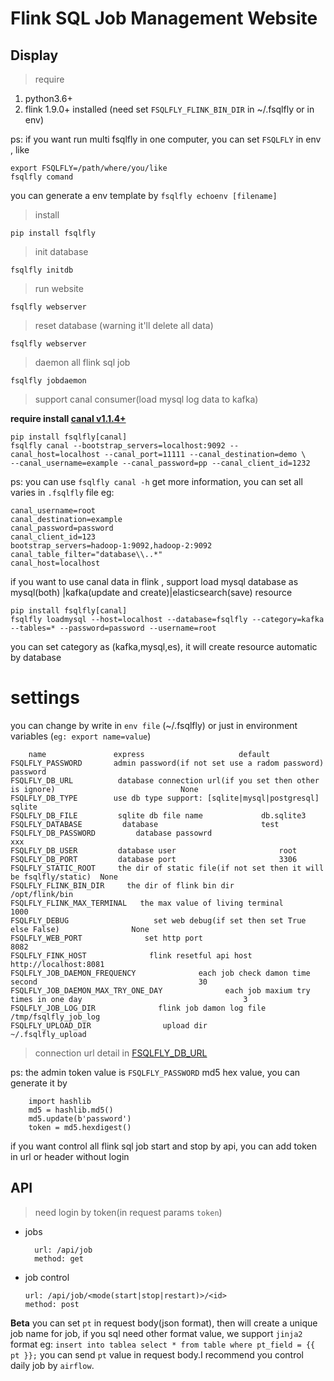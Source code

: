 # Flink SQL Job Management Website


## Display




> require

1. python3.6+
2. flink 1.9.0+ installed (need set `FSQLFLY_FLINK_BIN_DIR` in ~/.fsqlfly or in env)

ps: if you want run multi fsqlfly in one computer, you can set `FSQLFLY` in env , like

    export FSQLFLY=/path/where/you/like
    fsqlfly comand
    
you can generate a env template by `fsqlfly echoenv [filename]`


> install

    pip install fsqlfly
    
> init database

    fsqlfly initdb 

> run website
   
    fsqlfly webserver
    
> reset database (warning it'll delete all data)
    
    fsqlfly webserver
    
> daemon all flink sql job

    fsqlfly jobdaemon

> support canal consumer(load mysql log data to kafka)

**require install [canal v1.1.4+](https://github.com/alibaba/canal)** 

    pip install fsqlfly[canal]
    fsqlfly canal --bootstrap_servers=localhost:9092 --canal_host=localhost --canal_port=11111 --canal_destination=demo \
    --canal_username=example --canal_password=pp --canal_client_id=1232
    
ps: you can use   `fsqlfly canal -h` get more information, you can set all varies in `.fsqlfly` file 
eg: 

    canal_username=root
    canal_destination=example
    canal_password=password
    canal_client_id=123
    bootstrap_servers=hadoop-1:9092,hadoop-2:9092
    canal_table_filter="database\\..*"
    canal_host=localhost
    

 
if you want to use canal data in flink , support load mysql database as mysql(both) |kafka(update and create)|elasticsearch(save) resource


    pip install fsqlfly[canal]
    fsqlfly loadmysql --host=localhost --database=fsqlfly --category=kafka --tables=* --password=password --username=root
    
you can set category as (kafka,mysql,es), it will create resource automatic by database  

    


# settings

you can change by write in `env file` (~/.fsqlfly) or just in environment variables (`eg: export name=value`)

    
        name               express                     default
    FSQLFLY_PASSWORD       admin password(if not set use a radom password)               password
    FSQLFLY_DB_URL          database connection url(if you set then other is ignore)                            None
    FSQLFLY_DB_TYPE        use db type support: [sqlite|mysql|postgresql]            sqlite
    FSQLFLY_DB_FILE         sqlite db file name             db.sqlite3
    FSQLFLY_DATABASE         database                       test        
    FSQLFLY_DB_PASSWORD         database passowrd                       xxx        
    FSQLFLY_DB_USER         database user                       root        
    FSQLFLY_DB_PORT         database port                       3306
    FSQLFLY_STATIC_ROOT     the dir of static file(if not set then it will be fsqlfly/static)  None
    FSQLFLY_FLINK_BIN_DIR     the dir of flink bin dir                                     /opt/flink/bin
    FSQLFLY_FLINK_MAX_TERMINAL   the max value of living terminal                             1000
    FSQLFLY_DEBUG                   set web debug(if set then set True else False)                None
    FSQLFLY_WEB_PORT              set http port                                             8082
    FSQLFLY_FINK_HOST              flink resetful api host                                   http://localhost:8081
    FSQLFLY_JOB_DAEMON_FREQUENCY              each job check damon time second                                    30
    FSQLFLY_JOB_DAEMON_MAX_TRY_ONE_DAY              each job maxium try times in one day                                    3
    FSQLFLY_JOB_LOG_DIR              flink job damon log file                                     /tmp/fsqlfly_job_log
    FSQLFLY_UPLOAD_DIR                upload dir                                                    ~/.fsqlfly_upload

    
                                                  

> connection url detail in [FSQLFLY_DB_URL](http://docs.peewee-orm.com/en/latest/peewee/playhouse.html#database-url)

ps: the admin token value is `FSQLFLY_PASSWORD` md5 hex value, you can generate it by 

        import hashlib
        md5 = hashlib.md5()
        md5.update(b'password')
        token = md5.hexdigest()


if you want control all flink sql job start and stop by api, you can add token in url or header without login


## API

> need login by token(in request params `token`)

- jobs

        url: /api/job
        method: get
        

- job control 

      url: /api/job/<mode(start|stop|restart)>/<id>
      method: post

**Beta** you can set `pt` in request body(json format), then will create a unique job 
name for job, if you sql need other format value, we support `jinja2` format 
eg: `insert into tablea select * from table where pt_field = {{ pt }};`
you can send `pt` value in request body.I recommend you control daily job by `airflow`.
 
 


